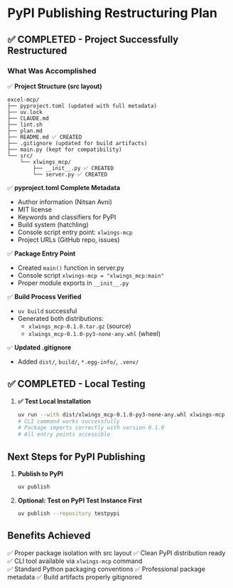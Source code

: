 # PyPI Publishing Restructuring Plan

## ✅ COMPLETED - Project Successfully Restructured

### What Was Accomplished

✅ **Project Structure (src layout)**

```
excel-mcp/
├── pyproject.toml (updated with full metadata)
├── uv.lock
├── CLAUDE.md
├── lint.sh
├── plan.md
├── README.md ✅ CREATED
├── .gitignore (updated for build artifacts)
├── main.py (kept for compatibility)
└── src/
    └── xlwings_mcp/
        ├── __init__.py ✅ CREATED
        └── server.py ✅ CREATED
```

✅ **pyproject.toml Complete Metadata**

- Author information (Nitsan Avni)
- MIT license
- Keywords and classifiers for PyPI
- Build system (hatchling)
- Console script entry point: `xlwings-mcp`
- Project URLs (GitHub repo, issues)

✅ **Package Entry Point**

- Created `main()` function in server.py
- Console script `xlwings-mcp = "xlwings_mcp:main"`
- Proper module exports in `__init__.py`

✅ **Build Process Verified**

- `uv build` successful
- Generated both distributions:
  - `xlwings_mcp-0.1.0.tar.gz` (source)
  - `xlwings_mcp-0.1.0-py3-none-any.whl` (wheel)

✅ **Updated .gitignore**

- Added `dist/`, `build/`, `*.egg-info/`, `.venv/`

## ✅ COMPLETED - Local Testing

1. **✅ Test Local Installation**

   ```bash
   uv run --with dist/xlwings_mcp-0.1.0-py3-none-any.whl xlwings-mcp
   # CLI command works successfully
   # Package imports correctly with version 0.1.0
   # All entry points accessible
   ```

## Next Steps for PyPI Publishing

1. **Publish to PyPI**

   ```bash
   uv publish
   ```

2. **Optional: Test on PyPI Test Instance First**
   ```bash
   uv publish --repository testpypi
   ```

## Benefits Achieved

✅ Proper package isolation with src layout
✅ Clean PyPI distribution ready
✅ CLI tool available via `xlwings-mcp` command  
✅ Standard Python packaging conventions
✅ Professional package metadata
✅ Build artifacts properly gitignored
